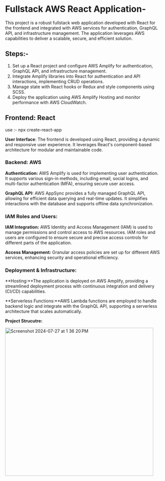 # Fullstack AWS React Application-

This project is a robust fullstack web application developed with React for the frontend and integrated with AWS services for authentication, GraphQL API, and infrastructure management. The application leverages AWS capabilities to deliver a scalable, secure, and efficient solution.

## Steps:-
1. Set up a React project and configure AWS Amplify for authentication, GraphQL API, and infrastructure management.
2. Integrate Amplify libraries into React for authentication and API interactions, implementing CRUD operations.
3. Manage state with React hooks or Redux and style components using SCSS.
4. Deploy the application using AWS Amplify Hosting and monitor performance with AWS CloudWatch.


## Frontend: React

use :- npx create-react-app

**User Interface**: The frontend is developed using React, providing a dynamic and responsive user experience. It leverages React's component-based architecture for modular and maintainable code.

### Backend: AWS

**Authentication:** AWS Amplify is used for implementing user authentication. It supports various sign-in methods, including email, social logins, and multi-factor authentication (MFA), ensuring secure user access.

**GraphQL API:** AWS AppSync provides a fully managed GraphQL API, allowing for efficient data querying and real-time updates. It simplifies interactions with the database and supports offline data synchronization.

### IAM Roles and Users:

**IAM Integration:** AWS Identity and Access Management (IAM) is used to manage permissions and control access to AWS resources. IAM roles and users are configured to ensure secure and precise access controls for different parts of the application.

**Access Management:** Granular access policies are set up for different AWS services, enhancing security and operational efficiency.

### Deployment & Infrastructure:

**Hosting:**The application is deployed on AWS Amplify, providing a streamlined deployment process with continuous integration and delivery (CI/CD) capabilities.

**Serverless Functions:**AWS Lambda functions are employed to handle backend logic and integrate with the GraphQL API, supporting a serverless architecture that scales automatically.

**Project Strucutre:**

<img width="481" alt="Screenshot 2024-07-27 at 1 36 20 PM" src="https://github.com/user-attachments/assets/4b2f5303-9af8-4cd0-8798-b828e55c1181">



